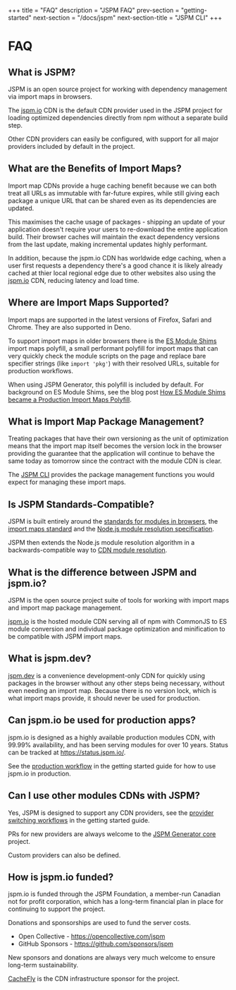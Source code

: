 +++
title = "FAQ"
description = "JSPM FAQ"
prev-section = "getting-started"
next-section = "/docs/jspm"
next-section-title = "JSPM CLI"
+++

# FAQ

## What is JSPM?

JSPM is an open source project for working with dependency management via import maps in browsers.

The [jspm.io](/cdn/jspm-io) CDN is the default CDN provider used in the JSPM project for loading optimized dependencies directly from npm without a separate build step.

Other CDN providers can easily be configured, with support for all major providers included by default in the project.

## What are the Benefits of Import Maps?

Import map CDNs provide a huge caching benefit because we can both treat all URLs as immutable with far-future expires, while still giving each package a unique URL that can be shared even as its dependencies are updated.

This maximises the cache usage of packages - shipping an update of your application doesn't require your users to re-download the entire application build. Their browser caches will maintain the exact dependency versions from the last update, making incremental updates highly performant.

In addition, because the jspm.io CDN has worldwide edge caching, when a user first requests a dependency there's a good chance it is likely already cached at thier local regional edge due to other websites also using the [jspm.io](/cdn) CDN, reducing latency and load time.

## Where are Import Maps Supported?

Import maps are supported in the latest versions of Firefox, Safari and Chrome. They are also supported in Deno.

To support import maps in older browsers there is the [ES Module Shims](https://github.com/guybedford/es-module-shims) import maps polyfill, a small performant polyfill for import maps that can very quickly check the module scripts on the page and replace bare specifier strings (like `import 'pkg'`) with their resolved URLs, suitable for production workflows.

When using JSPM Generator, this polyfill is included by default. For background on ES Module Shims, see the blog post [How ES Module Shims became a Production Import Maps Polyfill](https://guybedford.com/es-module-shims-production-import-maps).

## What is Import Map Package Management?

Treating packages that have their own versioning as the unit of optimization means that the import map itself becomes the version lock in the browser providing the guarantee that the application will continue to behave the same today as tomorrow since the contract with the module CDN is clear.

The [JSPM CLI](/docs/jspm) provides the package management functions you would expect for managing these import maps.

## Is JSPM Standards-Compatible?

JSPM is built entirely around the [standards for modules in browsers](https://developer.mozilla.org/en-US/docs/Web/JavaScript/Guide/Modules), the [import maps standard](https://github.com/WICG/import-maps) and the [Node.js module resolution specification](https://nodejs.org/dist/latest-v19.x/docs/api/esm.html#resolver-algorithm-specification).

JSPM then extends the Node.js module resolution algorithm in a backwards-compatible way to [CDN module resolution](/docs/cdn-resolution).

## What is the difference between JSPM and jspm.io?

JSPM is the open source project suite of tools for working with import maps and import map package management.

[jspm.io](/cdn/jspm-io) is the hosted module CDN serving all of npm with CommonJS to ES module conversion and individual package optimization and minification to be compatible with JSPM import maps.

## What is jspm.dev?

[jspm.dev](/cdn/jspm-dev) is a convenience development-only CDN for quickly using packages in the browser without any other steps being necessary, without even needing an import map. Because there is no version lock, which is what import maps provide, it should never be used for production.

## Can jspm.io be used for production apps?

jspm.io is designed as a highly available production modules CDN, with 99.99% availability, and has been serving modules for over 10 years. Status can be tracked at https://status.jspm.io/.

See the [production workflow](/getting-started#production-workflow) in the getting started guide for how to use jspm.io in production.

## Can I use other modules CDNs with JSPM?

Yes, JSPM is designed to support any CDN providers, see the [provider switching workflows](/getting-started#providers) in the getting started guide.

PRs for new providers are always welcome to the [JSPM Generator core](https://github.com/jspm/generator) project.

Custom providers can also be defined.

## How is jspm.io funded?

jspm.io is funded through the JSPM Foundation, a member-run Canadian not for profit corporation, which has a long-term financial plan in place for continuing to support the project.

Donations and sponsorships are used to fund the server costs.

* Open Collective - https://opencollective.com/jspm
* GitHub Sponsors - https://github.com/sponsors/jspm

New sponsors and donations are always very much welcome to ensure long-term sustainability.

[CacheFly](https://www.cachefly.com/) is the CDN infrastructure sponsor for the project.
